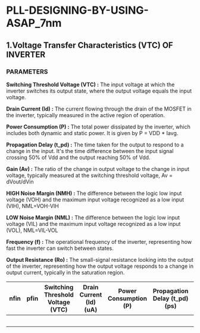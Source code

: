 # PLL-DESIGNING-BY-USING-ASAP_7nm



## 1.Voltage Transfer Characteristics (VTC) OF INVERTER
### PARAMETERS 
**Switching Threshold Voltage (VTC) :** The input voltage at which the inverter switches its output state, where the output voltage equals the input voltage.

**Drain Current (Id) :** The current flowing through the drain of the MOSFET in the inverter, typically measured in the active region of operation.

**Power Consumption (P) :** The total power dissipated by the inverter, which includes both dynamic and static power. It is given by P = VDD * Iavg.

**Propagation Delay (t_pd) :** The time taken for the output to respond to a change in the input. It's the time difference between the input signal crossing 50% of Vdd and the output reaching 50% of Vdd.

**Gain (Av) :** The ratio of the change in output voltage to the change in input voltage, typically measured at the switching threshold voltage, Av = dVout/dVin 

**HIGH Noise Margin (NMH) :** The difference between the logic low input voltage (VOH) and the maximum input voltage recognized as a low input (VIH), NML=VOH-VIH

**LOW Noise Margin (NML) :** The difference between the logic low input voltage (VIL) and the maximum input voltage recognized as a low input (VOL), NML=VIL-VOL

**Frequency (f) :** The operational frequency of the inverter, representing how fast the inverter can switch between states.

**Output Resistance (Ro) :** The small-signal resistance looking into the output of the inverter, representing how the output voltage responds to a change in output current, typically in the saturation region.

| nfin | pfin | Switching Threshold Voltage (VTC) | Drain Current (Id) (uA) | Power Consumption (P) | Propagation Delay (t_pd) (ps) | Gain (Av) | Output Resistance (Ro) |
|------|------|------------------------------------|-------------------------|-----------------------|-------------------------------|-----------|------------------------|
|    |    |                                |                       |                    |                            |         |                     |
|    |    |                                |                       |                    |                            |         |                     |
|    |    |                                |                       |                    |                            |         |                     |
|    |    |                                |                       |                    |                            |         |                     |
|    |    |                                |                       |                    |                            |         |                     |


